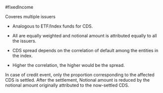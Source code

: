 #fixedIncome 

Coveres multiple issuers 
- Analogous to ETF/Index funds for CDS. 
- All are equally weighted and notional amount is attributed equally to all the issuers. 

- CDS spread depends on the correlation of default among the entities in the index. 
- Higher the correlation, the higher would be the spread. 

In case of credit event, only the proportion corresponding to the affected CDS is settled. 
After the settlement, Notional amount is reduced by the notional amount originally attributed to the now-settled CDS. 
